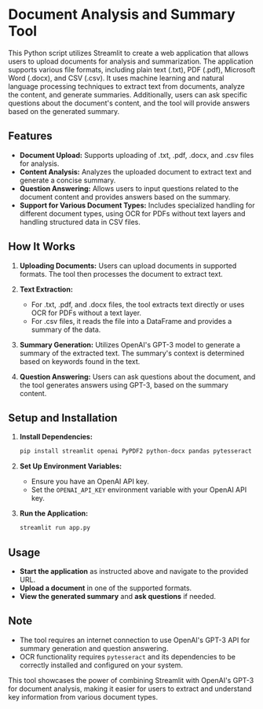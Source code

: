 # Document Analysis and Summary Tool

This Python script utilizes Streamlit to create a web application that allows users to upload documents for analysis and summarization. The application supports various file formats, including plain text (.txt), PDF (.pdf), Microsoft Word (.docx), and CSV (.csv). It uses machine learning and natural language processing techniques to extract text from documents, analyze the content, and generate summaries. Additionally, users can ask specific questions about the document's content, and the tool will provide answers based on the generated summary.

## Features

- **Document Upload:** Supports uploading of .txt, .pdf, .docx, and .csv files for analysis.
- **Content Analysis:** Analyzes the uploaded document to extract text and generate a concise summary.
- **Question Answering:** Allows users to input questions related to the document content and provides answers based on the summary.
- **Support for Various Document Types:** Includes specialized handling for different document types, using OCR for PDFs without text layers and handling structured data in CSV files.

## How It Works

1. **Uploading Documents:** Users can upload documents in supported formats. The tool then processes the document to extract text.
   
2. **Text Extraction:** 
   - For .txt, .pdf, and .docx files, the tool extracts text directly or uses OCR for PDFs without a text layer.
   - For .csv files, it reads the file into a DataFrame and provides a summary of the data.

3. **Summary Generation:** Utilizes OpenAI's GPT-3 model to generate a summary of the extracted text. The summary's context is determined based on keywords found in the text.

4. **Question Answering:** Users can ask questions about the document, and the tool generates answers using GPT-3, based on the summary content.

## Setup and Installation

1. **Install Dependencies:**
   ```bash
   pip install streamlit openai PyPDF2 python-docx pandas pytesseract plotly
   ```
2. **Set Up Environment Variables:**
   - Ensure you have an OpenAI API key.
   - Set the `OPENAI_API_KEY` environment variable with your OpenAI API key.

3. **Run the Application:**
   ```bash
   streamlit run app.py
   ```

## Usage

- **Start the application** as instructed above and navigate to the provided URL.
- **Upload a document** in one of the supported formats.
- **View the generated summary** and **ask questions** if needed.

## Note

- The tool requires an internet connection to use OpenAI's GPT-3 API for summary generation and question answering.
- OCR functionality requires `pytesseract` and its dependencies to be correctly installed and configured on your system.

This tool showcases the power of combining Streamlit with OpenAI's GPT-3 for document analysis, making it easier for users to extract and understand key information from various document types.
